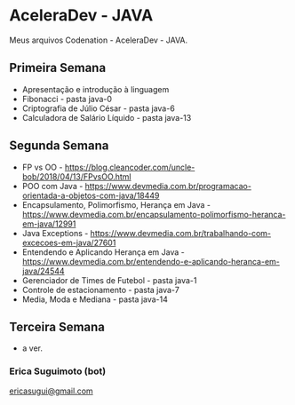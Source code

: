 # AceleraDev - JAVA

Meus arquivos Codenation - AceleraDev - JAVA.

## Primeira Semana
- Apresentação e introdução à linguagem
- Fibonacci - pasta java-0
- Criptografia de Júlio César - pasta java-6
- Calculadora de Salário Líquido - pasta java-13

## Segunda Semana
- FP vs OO - https://blog.cleancoder.com/uncle-bob/2018/04/13/FPvsOO.html
- POO com Java - https://www.devmedia.com.br/programacao-orientada-a-objetos-com-java/18449
- Encapsulamento, Polimorfismo, Herança em Java - https://www.devmedia.com.br/encapsulamento-polimorfismo-heranca-em-java/12991
- Java Exceptions - https://www.devmedia.com.br/trabalhando-com-excecoes-em-java/27601
- Entendendo e Aplicando Herança em Java - https://www.devmedia.com.br/entendendo-e-aplicando-heranca-em-java/24544
- Gerenciador de Times de Futebol - pasta java-1
- Controle de estacionamento - pasta java-7
- Media, Moda e Mediana - pasta java-14

## Terceira Semana
- a ver.

### Erica Suguimoto (bot)
ericasugui@gmail.com
